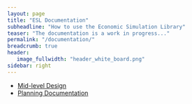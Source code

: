 ```yaml
---
layout: page
title: "ESL Documentation"
subheadline: "How to use the Economic Simulation Library"
teaser: "The documentation is a work in progress..."
permalink: "/documentation/"
breadcrumb: true
header:
   image_fullwidth: "header_white_board.png"
sidebar: right
---
```


- [Mid-level Design]({{site.url}}/documents/midlevel.pdf)
- [Planning Documentation]({{site.url}}/documents/planning.pdf)
